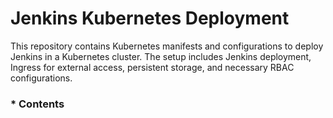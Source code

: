 # Jenkins Kubernetes Deployment
This repository contains Kubernetes manifests and configurations to deploy Jenkins in a Kubernetes cluster. The setup includes Jenkins deployment, Ingress for external access, persistent storage, and necessary RBAC configurations.
<h3>* Contents
